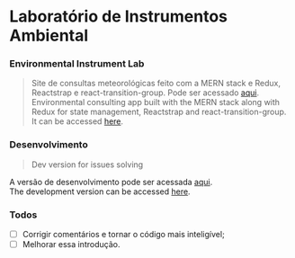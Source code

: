 # Laboratório de Instrumentos Ambiental
### Environmental Instrument Lab
> Site de consultas meteorológicas feito com a MERN stack e Redux, Reactstrap e react-transition-group. Pode ser acessado [aqui](https://met-station.herokuapp.com).<br/>
> Environmental consulting app built with the MERN stack along with Redux for state management, Reactstrap and react-transition-group. It can be accessed [here](https://met-station.herokuapp.com).

### Desenvolvimento
> Dev version for issues solving

A versão de desenvolvimento pode ser acessada [aqui](https://met-station-dev.herokuapp.com). <br/>
The development version can be accessed [here](https://met-station-dev.herokuapp.com).

### Todos
- [ ] Corrigir comentários e tornar o código mais inteligível;
- [ ] Melhorar essa introdução.
